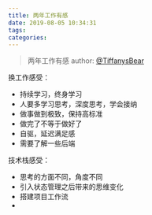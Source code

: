 ```yaml
---
title: 两年工作有感
date: 2019-08-05 10:34:31
tags:
categories:
---
```


> 两年工作有感
> author: [@TiffanysBear](https://tiffanysbear.github.io/)


换工作感受：

- 持续学习，终身学习
- 人要多学习思考，深度思考，学会接纳
- 做事做到极致，保持高标准
- 做完了不等于做好了
- 自驱，延迟满足感
- 需要了解一些后端


技术栈感受：

- 思考的方面不同，角度不同
- 引入状态管理之后带来的思维变化
- 搭建项目工作流
- 

